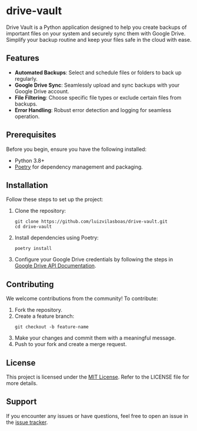 # drive-vault

Drive Vault is a Python application designed to help you create backups of important files on your system and securely sync them with Google Drive. Simplify your backup routine and keep your files safe in the cloud with ease.

## Features

- **Automated Backups**: Select and schedule files or folders to back up regularly.
- **Google Drive Sync**: Seamlessly upload and sync backups with your Google Drive account.
- **File Filtering**: Choose specific file types or exclude certain files from backups.
- **Error Handling**: Robust error detection and logging for seamless operation.

## Prerequisites

Before you begin, ensure you have the following installed:

- Python 3.8+
- [Poetry](https://python-poetry.org/) for dependency management and packaging.

## Installation

Follow these steps to set up the project:

1. Clone the repository:
   ```
   git clone https://github.com/luizvilasboas/drive-vault.git
   cd drive-vault
   ```

2. Install dependencies using Poetry:
   ```
   poetry install
   ```

3. Configure your Google Drive credentials by following the steps in [Google Drive API Documentation](https://developers.google.com/drive/api/v3/quickstart/python).

## Contributing

We welcome contributions from the community! To contribute:

1. Fork the repository.
2. Create a feature branch:
   ```
   git checkout -b feature-name
   ```
3. Make your changes and commit them with a meaningful message.
4. Push to your fork and create a merge request.

## License

This project is licensed under the [MIT License](https://github.com/luizvilasboas/go-crud/blob/main/LICENSE). Refer to the LICENSE file for more details.

## Support

If you encounter any issues or have questions, feel free to open an issue in the [issue tracker](https://github.com/luizvilasboas/drive-vault/blob/main/LICENSE).
